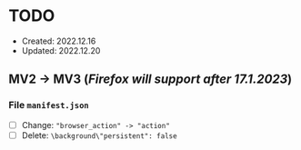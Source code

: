 # TODO
- Created: 2022.12.16
- Updated: 2022.12.20

## MV2 -> MV3 (*Firefox will support after 17.1.2023*)
### File `manifest.json`
- [ ] Change: `"browser_action" -> "action"`
- [ ] Delete: `\background\"persistent": false`
